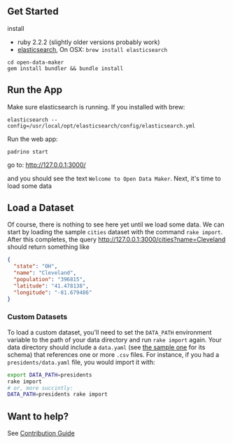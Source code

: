 ## Get Started

install
* ruby 2.2.2 (slightly older versions probably work)
* [elasticsearch], On OSX: ```brew install elasticsearch```

```
cd open-data-maker
gem install bundler && bundle install
```

## Run the App

Make sure elasticsearch is running.  If you installed with brew:
```
elasticsearch --config=/usr/local/opt/elasticsearch/config/elasticsearch.yml
```

Run the web app:
```
padrino start
```
go to: http://127.0.0.1:3000/

and you should see the text `Welcome to Open Data Maker`. Next, it's time to load
some data

## Load a Dataset

Of course, there is nothing to see here yet until we load some data. We can start
by loading the sample `cities` dataset with the command `rake import`. After this
completes, the query http://127.0.0.1:3000/cities?name=Cleveland should return
something like

```json
{
  "state": "OH",
  "name": "Cleveland",
  "population": "396815",
  "latitude": "41.478138",
  "longitude": "-81.679486"
}
```

### Custom Datasets
To load a custom dataset, you'll need to set the `DATA_PATH` environment
variable to the path of your data directory and run `rake import` again. Your
data directory should include a `data.yaml` (see [the sample
one](sample-data/data.yaml) for its schema) that references one or more `.csv`
files. For instance, if you had a `presidents/data.yaml` file, you would import
it with:

```sh
export DATA_PATH=presidents
rake import
# or, more succintly:
DATA_PATH=presidents rake import
```

## Want to help?

See [Contribution Guide](CONTRIBUTING.md)


[elasticsearch]: https://www.elastic.co/products/elasticsearch
